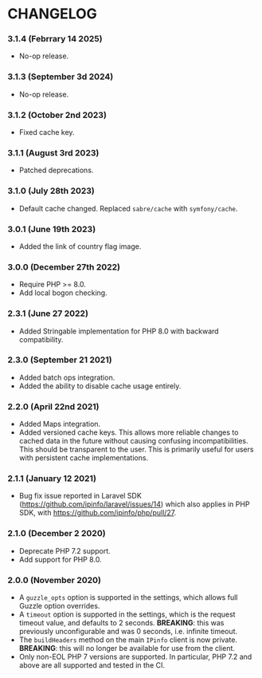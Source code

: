# CHANGELOG

### 3.1.4 (Febrrary 14 2025)

- No-op release.

### 3.1.3 (September 3d 2024)

- No-op release.

### 3.1.2 (October 2nd 2023)

- Fixed cache key.

### 3.1.1 (August 3rd 2023)

- Patched deprecations.

### 3.1.0 (July 28th 2023)

- Default cache changed. Replaced `sabre/cache` with `symfony/cache`.

### 3.0.1 (June 19th 2023)

- Added the link of country flag image.

### 3.0.0 (December 27th 2022)

- Require PHP >= 8.0.
- Add local bogon checking.

### 2.3.1 (June 27 2022)

- Added Stringable implementation for PHP 8.0 with backward compatibility.

### 2.3.0 (September 21 2021)

- Added batch ops integration.
- Added the ability to disable cache usage entirely.

### 2.2.0 (April 22nd 2021)

- Added Maps integration.
- Added versioned cache keys.
  This allows more reliable changes to cached data in the future without
  causing confusing incompatibilities. This should be transparent to the user.
  This is primarily useful for users with persistent cache implementations.

### 2.1.1 (January 12 2021)

- Bug fix issue reported in Laravel SDK
  (https://github.com/ipinfo/laravel/issues/14) which also applies in PHP SDK,
  with https://github.com/ipinfo/php/pull/27.

### 2.1.0 (December 2 2020)

- Deprecate PHP 7.2 support.
- Add support for PHP 8.0.

### 2.0.0 (November 2020)

- A `guzzle_opts` option is supported in the settings, which allows full Guzzle
  option overrides.
- A `timeout` option is supported in the settings, which is the request timeout
  value, and defaults to 2 seconds.
  **BREAKING**: this was previously unconfigurable and was 0 seconds,
  i.e. infinite timeout.
- The `buildHeaders` method on the main `IPinfo` client is now private.
  **BREAKING**: this will no longer be available for use from the client.
- Only non-EOL PHP 7 versions are supported. In particular, PHP 7.2 and above
  are all supported and tested in the CI.
